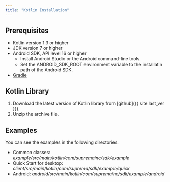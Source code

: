 ```yaml
---
title: "Kotlin Installation"
---
```


## Prerequisites

* Kotlin version 1.3 or higher
* JDK version 7 or higher
* Android SDK, API level 16 or higher
  * Install Android Studio or the Android command-line tools.
  * Set the ANDROID_SDK_ROOT environment variable to the installatin path of the Android SDK.  
* [Gradle](https://gradle.org/)

## Kotlin Library

1. Download the latest version of Kotlin library from [github]({{ site.last_ver }}).
2. Unzip the archive file.

## Examples

You can see the examples in the following directories. 

* Common classes: _example/src/main/kotlin/com/supremainc/sdk/example_
* Quick Start for desktop: _client/src/main/kotlin/com/suprema/sdk/example/quick_
* Android: _android/src/main/kotlin/com/supremainc/sdk/example/android_
